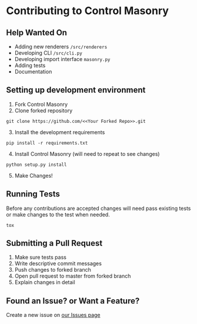 # Contributing to Control Masonry

## Help Wanted On
- Adding new renderers `/src/renderers`
- Developing CLI `/src/cli.py`
- Developing import interface `masonry.py`
- Adding tests
- Documentation


## Setting up development environment
1. Fork Control Masonry
2. Clone forked repository
```
git clone https://github.com/<<Your Forked Repo>>.git
```
3. Install the development requirements
```
pip install -r requirements.txt
```
4. Install Control Masonry (will need to repeat to see changes)
```
python setup.py install
```
5. Make Changes!

## Running Tests
Before any contributions are accepted changes will need pass existing tests or make changes to the test when needed.
```
tox
```

## Submitting a Pull Request
1. Make sure tests pass
2. Write descriptive commit messages
3. Push changes to forked branch
4. Open pull request to master from forked branch
5. Explain changes in detail


## Found an Issue? or Want a Feature?
Create a new issue on [our Issues page](https://github.com/18F/control-masonry/issues)
